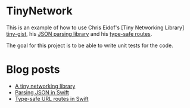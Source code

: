 # TinyNetwork
This is an example of how to use Chris Eidof's [Tiny Networking Library] [tiny-gist], his [JSON parsing library][json-gist] and his [type-safe routes][routes-gist].

The goal for this project is to be able to write unit tests for the code.

# Blog posts
- [A tiny networking library][tiny]
- [Parsing JSON in Swift][json]
- [Type-safe URL routes in Swift][routes]

[tiny-gist]: https://gist.github.com/chriseidhof/26bda788f13b3e8a279c#file-tiny-networking-swift
[json-gist]: https://gist.github.com/chriseidhof/4c071de50461a802874e
[routes-gist]: https://gist.github.com/chriseidhof/1fc977ffb856dbcdc113
[tiny]: http://chris.eidhof.nl/posts/tiny-networking-in-swift.html
[json]: http://chris.eidhof.nl/posts/json-parsing-in-swift.html
[routes]: http://chris.eidhof.nl/posts/typesafe-url-routes-in-swift.html
